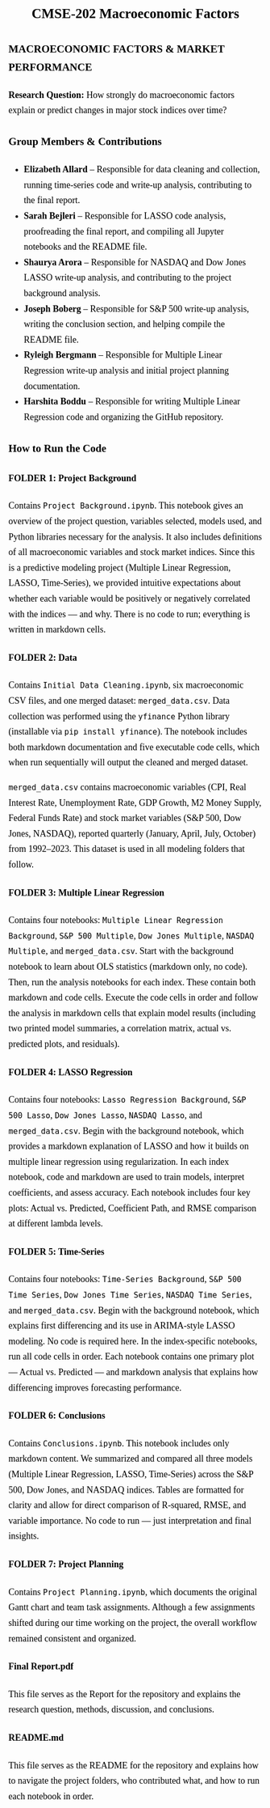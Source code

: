 <div style="font-family: 'Times New Roman'; font-size: 18px; color: black; line-height: 1.7;">

  <h2 style="text-align: center;">CMSE-202 Macroeconomic Factors</h2>

  <h3>MACROECONOMIC FACTORS & MARKET PERFORMANCE</h3>
  <p><strong>Research Question:</strong> How strongly do macroeconomic factors explain or predict changes in major stock indices over time?</p>

  <h3>Group Members & Contributions</h3>
  <ul>
    <li><strong>Elizabeth Allard</strong> – Responsible for data cleaning and collection, running time-series code and write-up analysis, contributing to the final report.</li>
    <li><strong>Sarah Bejleri</strong> – Responsible for LASSO code analysis, proofreading the final report, and compiling all Jupyter notebooks and the README file.</li>
    <li><strong>Shaurya Arora</strong> – Responsible for NASDAQ and Dow Jones LASSO write-up analysis, and contributing to the project background analysis.</li>
    <li><strong>Joseph Boberg</strong> – Responsible for S&P 500 write-up analysis, writing the conclusion section, and helping compile the README file.</li>
    <li><strong>Ryleigh Bergmann</strong> – Responsible for Multiple Linear Regression write-up analysis and initial project planning documentation.</li>
    <li><strong>Harshita Boddu</strong> – Responsible for writing Multiple Linear Regression code and organizing the GitHub repository.</li>
  </ul>

  <h3>How to Run the Code</h3>

  <h4>FOLDER 1: Project Background</h4>
  <p>
    Contains <code>Project Background.ipynb</code>. This notebook gives an overview of the project question, variables selected, models used, and Python libraries necessary for the analysis. It also includes definitions of all macroeconomic variables and stock market indices. Since this is a predictive modeling project (Multiple Linear Regression, LASSO, Time-Series), we provided intuitive expectations about whether each variable would be positively or negatively correlated with the indices — and why. There is no code to run; everything is written in markdown cells.
  </p>

  <h4>FOLDER 2: Data</h4>
  <p>
    Contains <code>Initial Data Cleaning.ipynb</code>, six macroeconomic CSV files, and one merged dataset: <code>merged_data.csv</code>. Data collection was performed using the <code>yfinance</code> Python library (installable via <code>pip install yfinance</code>). The notebook includes both markdown documentation and five executable code cells, which when run sequentially will output the cleaned and merged dataset.
  </p>
  <p>
    <code>merged_data.csv</code> contains macroeconomic variables (CPI, Real Interest Rate, Unemployment Rate, GDP Growth, M2 Money Supply, Federal Funds Rate) and stock market variables (S&P 500, Dow Jones, NASDAQ), reported quarterly (January, April, July, October) from 1992–2023. This dataset is used in all modeling folders that follow.
  </p>

  <h4>FOLDER 3: Multiple Linear Regression</h4>
  <p>
    Contains four notebooks: <code>Multiple Linear Regression Background</code>, <code>S&P 500 Multiple</code>, <code>Dow Jones Multiple</code>, <code>NASDAQ Multiple</code>, and <code>merged_data.csv</code>. Start with the background notebook to learn about OLS statistics (markdown only, no code). Then, run the analysis notebooks for each index. These contain both markdown and code cells. Execute the code cells in order and follow the analysis in markdown cells that explain model results (including two printed model summaries, a correlation matrix, actual vs. predicted plots, and residuals).
  </p>

  <h4>FOLDER 4: LASSO Regression</h4>
  <p>
    Contains four notebooks: <code>Lasso Regression Background</code>, <code>S&P 500 Lasso</code>, <code>Dow Jones Lasso</code>, <code>NASDAQ Lasso</code>, and <code>merged_data.csv</code>. Begin with the background notebook, which provides a markdown explanation of LASSO and how it builds on multiple linear regression using regularization. In each index notebook, code and markdown are used to train models, interpret coefficients, and assess accuracy. Each notebook includes four key plots: Actual vs. Predicted, Coefficient Path, and RMSE comparison at different lambda levels.
  </p>

  <h4>FOLDER 5: Time-Series</h4>
  <p>
    Contains four notebooks: <code>Time-Series Background</code>, <code>S&P 500 Time Series</code>, <code>Dow Jones Time Series</code>, <code>NASDAQ Time Series</code>, and <code>merged_data.csv</code>. Begin with the background notebook, which explains first differencing and its use in ARIMA-style LASSO modeling. No code is required here. In the index-specific notebooks, run all code cells in order. Each notebook contains one primary plot — Actual vs. Predicted — and markdown analysis that explains how differencing improves forecasting performance.
  </p>

  <h4>FOLDER 6: Conclusions</h4>
  <p>
    Contains <code>Conclusions.ipynb</code>. This notebook includes only markdown content. We summarized and compared all three models (Multiple Linear Regression, LASSO, Time-Series) across the S&P 500, Dow Jones, and NASDAQ indices. Tables are formatted for clarity and allow for direct comparison of R-squared, RMSE, and variable importance. No code to run — just interpretation and final insights.
  </p>

  <h4>FOLDER 7: Project Planning</h4>
  <p>
    Contains <code>Project Planning.ipynb</code>, which documents the original Gantt chart and team task assignments. Although a few assignments shifted during our time working on the project, the overall workflow remained consistent and organized.
  </p>

  <h4>Final Report.pdf</h4>
  <p>
    This file serves as the Report for the repository and explains the research question, methods, discussion, and conclusions. 
  </p>

  <h4>README.md</h4>
  <p>
    This file serves as the README for the repository and explains how to navigate the project folders, who contributed what, and how to run each notebook in order.
  </p>

</div>